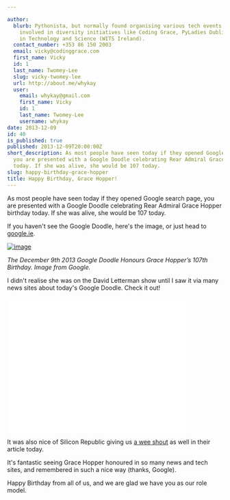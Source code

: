 ```yaml
---

author:
  blurb: Pythonista, but normally found organising various tech events, and now heavily
    involved in diversity initiatives like Coding Grace, PyLadies Dublin, and Women
    in Technology and Science (WITS Ireland).
  contact_number: +353 86 150 2003
  email: vicky@codinggrace.com
  first_name: Vicky
  id: 1
  last_name: Twomey-Lee
  slug: vicky-twomey-lee
  url: http://about.me/whykay
  user:
    email: whykay@gmail.com
    first_name: Vicky
    id: 1
    last_name: Twomey-Lee
    username: whykay
date: 2013-12-09
id: 40
is_published: true
published: 2013-12-09T20:00:00Z
short_description: As most people have seen today if they opened Google search page,
  you are presented with a Google Doodle celebrating Rear Admiral Grace Hopper birthday
  today. If she was alive, she would be 107 today.
slug: happy-birthday-grace-hopper
title: Happy Birthday, Grace Hopper!
---
```


<p>As most people have seen today if they opened Google search page, you are presented with a Google Doodle celebrating Rear Admiral Grace Hopper birthday today. If she was alive, she would be 107 today.</p>
<p>If you haven't see the Google Doodle, here's the image, or just head to <a href="http://google.ie">google.ie</a>.</p>
<p><a href="http://imgur.com/1yJnKKI"><img alt="image" src="http://i.imgur.com/1yJnKKI.gif" title="Hosted by imgur.com" /></a></p>
<p><em>The December 9th 2013 Google Doodle Honours Grace Hopper&rsquo;s 107th Birthday. Image from Google.</em></p>
<p>I didn't realise she was on the David Letterman show until I saw it via many news sites about today's Google Doodle. Check it out!</p>
<p><iframe frameborder="0" height="315" src="//www.youtube.com/embed/1-vcErOPofQ" width="420"></iframe></p>
<p>It was also nice of Silicon Republic giving us <a href="http://www.siliconrepublic.com/innovation/item/35099-wit2013/" title="Animated Google Doodle computes the 107th birthday of Grace Murray Hopper">a wee shout</a> as well in their article today.</p>
<p>It's fantastic seeing Grace Hopper honoured in so many news and tech sites, and remembered in such a nice way (thanks, Google).&nbsp;</p>
<p>Happy Birthday from all of us, and we are glad we have you as our role model.</p>